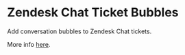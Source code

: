 # Zendesk Chat Ticket Bubbles

Add conversation bubbles to Zendesk Chat tickets.

More info [here](https://aculligan.github.io/apps/chatbubbles).
